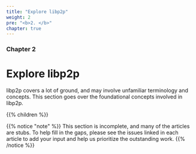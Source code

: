 ```yaml
---
title: "Explore libp2p"
weight: 2
pre: "<b>2. </b>"
chapter: true
---
```


### Chapter 2

# Explore libp2p

libp2p covers a lot of ground, and may involve unfamiliar terminology and concepts.
This section goes over the foundational concepts involved in libp2p.

{{% children %}}

{{% notice "note" %}}
This section is incomplete, and many of the articles are stubs. To help fill in
the gaps, please see the issues linked in each article to add your input and
help us prioritize the outstanding work.
{{% /notice %}}
